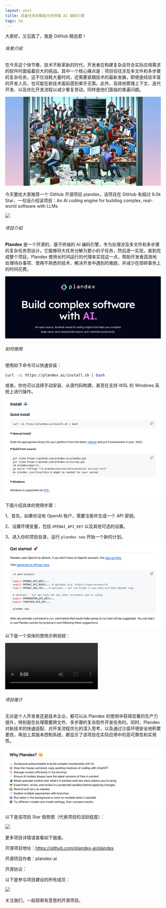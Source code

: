 ```yaml
---
layout: post
title: 具备任务拆解能力的终端 AI 编码引擎
tags: Go
---
```


大家好，又见面了，我是 GitHub 精选君！

###### 背景介绍

在今天这个快节奏、技术不断革新的时代，开发者在构建复杂且符合实际应用需求的软件时面临着巨大的挑战。其中一个核心痛点是：项目往往涉及多文件和多步骤的复杂任务，这不仅消耗大量时间，还需要紧跟技术的最新发展，即使是经验丰富的开发人员，也可能在新技术面前感到束手无策。此外，高效地管理上下文、迭代开发、以及优化开发流程以减少重复劳动，同样是他们面临的普遍问题。

![](https://raw.githubusercontent.com/ZhuPeng/pic/master/mac/compress_tmp-5e376d758e94aa64f9a360e18b59c2ce.png)

今天要给大家推荐一个 GitHub 开源项目 plandex，该项目在 GitHub 有超过 9.0k Star，一句话介绍该项目：An AI coding engine for building complex, real-world software with LLMs


![](https://raw.githubusercontent.com/plandex-ai/plandex/master/images/plandex-logo-dark-bg.png)


###### 项目介绍

**Plandex** 是一个开源的、基于终端的 AI 编码引擎，专为处理涉及多文件和多步骤的复杂任务而设计。它能够将大任务分解为更小的子任务，然后逐一实现，直到完成整个项目。Plandex 使用长时间运行的代理来实现这一点，帮助开发者高效地处理待办事项、使用不熟悉的技术、解决开发中遇到的难题，并减少在琐碎事务上的时间花费。

![](https://raw.githubusercontent.com/ZhuPeng/pic/master/images/compress_image-20240510225439339.png)

###### 如何使用

使用如下命令可以快速安装：

```bash
curl -sL https://plandex.ai/install.sh | bash
```

或者，你也可以选择手动安装、从源代码构建，甚至在支持 WSL 的 Windows 系统上进行操作。

![](https://raw.githubusercontent.com/ZhuPeng/pic/master/images/compress_image-20240510225537739.png)

下面介绍具体的使用步骤：

1、首先，如果你没有 OpenAI 账户，需要注册并生成一个 API 密钥。

2、设置环境变量，包括 `OPENAI_API_KEY` 以及其他可选的设置。

3、进入你的项目目录，运行 `plandex new` 开始一个新的计划。

![](https://raw.githubusercontent.com/ZhuPeng/pic/master/images/compress_image-20240510225627296.png)

以下是一个具体的使用示例视频：

<video src="/Users/zhupeng/Downloads/Intro_to_Plandex-vimeo-926634577-hls-fastly_skyfire_sep-642.mp4"></video>
###### 项目推介

无论是个人开发者还是技术企业，都可以从 Plandex 的使用中获得显著的生产力提升，特别是在处理需要跨文件、多步骤的复杂软件开发任务时。同时，Plandex 对新技术的快速适配、对开发流程优化的深入思考，以及通过沙盒环境安全地积累更改，再加上其版本控制系统，都显示了该项目在实际应用中的高可靠性和实用性。

![](https://raw.githubusercontent.com/ZhuPeng/pic/master/images/compress_image-20240510225741787.png)

以下是该项目 Star 趋势图（代表项目的活跃程度）：

![](https://api.star-history.com/svg?repos=plandex-ai/plandex&type=Timeline)

更多项目详情请查看如下链接。

开源项目地址：https://github.com/plandex-ai/plandex 

开源项目作者：plandex-ai

开源协议：

以下是参与项目建设的所有成员：

![](https://contrib.rocks/image?repo=plandex-ai/plandex)

关注我们，一起探索有意思的开源项目。

